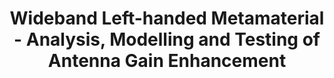 ---
title: Wideband Left-handed Metamaterial - Analysis, Modelling and Testing of Antenna Gain Enhancement
year: 2016
event: The 2016 Vietnam – Japan International Symposium on Antennas and Propagation
authors:
    - name: Nhu Huan NGUYEN
    - name: Anh Dung LE
    - name: Thi Duyen BUI
    - name: Minh Thuy LE
---